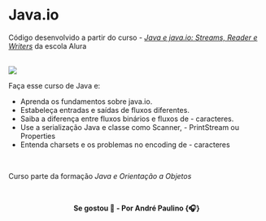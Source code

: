 # Java.io

Código desenvolvido a partir do curso - [_Java e java.io: Streams, Reader e Writers_](https://alura.com.br/course/java-trabalhando-com-io) da escola Alura

<br>

<img src="https://img.shields.io/badge/Java-ED8B00?style=for-the-badge&logo=openjdk&logoColor=white"/>

Faça esse curso de Java e:

- Aprenda os fundamentos sobre java.io.
- Estabeleça entradas e saídas de fluxos diferentes.
- Saiba a diferença entre fluxos binários e fluxos de - caracteres.
- Use a serialização Java e classe como Scanner, - PrintStream ou Properties
- Entenda charsets e os problemas no encoding de - caracteres

<br>

Curso parte da formação _Java e Orientação a Objetos_

<br>

<p align="center"><b>
Se gostou 🌟 - Por André Paulino {🎧}
</b></p>
